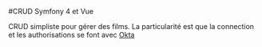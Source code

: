 #CRUD Symfony 4 et Vue

CRUD simpliste pour gérer des films.
La particularité est que la connection et les authorisations se font avec [Okta](https://www.okta.com/fr/)